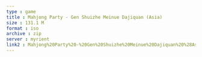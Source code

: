 ```yaml
---
type : game
title : Mahjong Party - Gen Shuizhe Meinue Dajiquan (Asia)
size : 131.1 M
format : iso
archive : zip
server : myrient
link2 : Mahjong%20Party%20-%20Gen%20Shuizhe%20Meinue%20Dajiquan%20%28Asia%29
---
```

